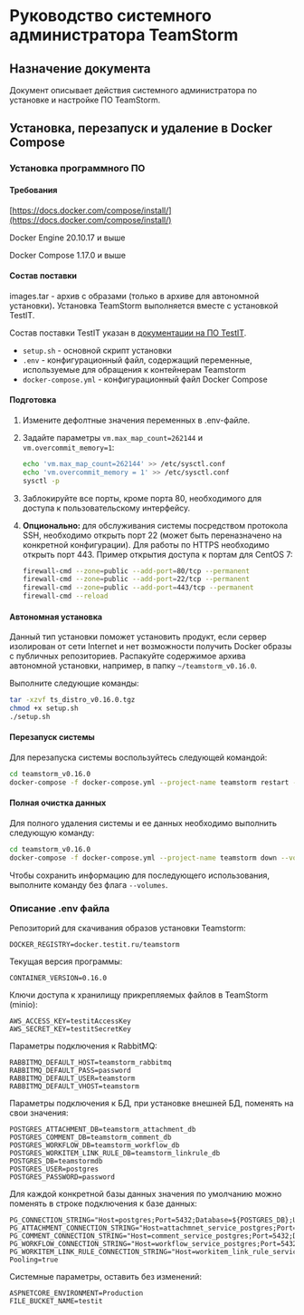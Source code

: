 # Руководство системного администратора TeamStorm

## Назначение документа

Документ описывает действия системного администратора по установке и настройке ПО TeamStorm.

## Установка, перезапуск и удаление в Docker Compose

### **Установка программного ПО**

#### **Требования**

​[https://docs.docker.com/compose/install/](https://docs.docker.com/compose/install/)​

Docker Engine 20.10.17 и выше

Docker Compose 1.17.0 и выше

#### **Состав поставки**

images.tar - архив с образами (только в архиве для автономной установки)**.** Установка TeamStorm выполняется вместе с установкой TestIT.

Состав поставки TestIT указан в [документации на ПО TestIT](https://docs.testit.software/installation-guide/ustanovka-perezapusk-i-udalenie-v-docker-compose#sostav-postavki).

* `setup.sh` - основной скрипт установки
* `.env` - конфигурационный файл, содержащий переменные, используемые для обращения к контейнерам Teamstorm
* `docker-compose.yml` - конфигурационный файл Docker Compose

#### **Подготовка**

1. Измените дефолтные значения переменных в .env-файле.
2.  Задайте параметры `vm.max_map_count=262144` и `vm.overcommit_memory=1`:

    ```bash
    echo 'vm.max_map_count=262144' >> /etc/sysctl.conf
    echo 'vm.overcommit_memory = 1' >> /etc/sysctl.conf
    sysctl -p
    ```
3. Заблокируйте все порты, кроме порта 80, необходимого для доступа к пользовательскому интерфейсу.
4.  **Опционально:** для обслуживания системы посредством протокола SSH, необходимо открыть порт 22 (может быть переназначено на конкретной конфигурации). Для работы по HTTPS необходимо открыть порт 443. Пример открытия доступа к портам для CentOS 7:

    ```bash
    firewall-cmd --zone=public --add-port=80/tcp --permanent
    firewall-cmd --zone=public --add-port=22/tcp --permanent
    firewall-cmd --zone=public --add-port=443/tcp --permanent
    firewall-cmd --reload
    ```

#### **Автономная установка**

Данный тип установки поможет установить продукт, если сервер изолирован от сети Internet и нет возможности получить Docker образы с публичных репозиториев. Распакуйте содержимое архива автономной установки, например, в папку `~/teamstorm_v0.16.0`.

Выполните следующие команды:

```bash
tar -xzvf ts_distro_v0.16.0.tgz
chmod +x setup.sh
./setup.sh
```

#### **Перезапуск системы**

Для перезапуска системы воспользуйтесь следующей командой:

```bash
cd teamstorm_v0.16.0
docker-compose -f docker-compose.yml --project-name teamstorm restart --timeout 120
```

#### **Полная очистка данных**

Для полного удаления системы и ее данных необходимо выполнить следующую команду:

```bash
cd teamstorm_v0.16.0
docker-compose -f docker-compose.yml --project-name teamstorm down --volumes --timeout 120
```

Чтобы сохранить информацию для последующего использования, выполните команду без флага `--volumes`.

### Описание .env файла

Репозиторий для скачивания образов установки Teamstorm:

```
DOCKER_REGISTRY=docker.testit.ru/teamstorm
```

Текущая версия программы:

```
CONTAINER_VERSION=0.16.0
```

Ключи доступа к хранилищу прикрепляемых файлов в TeamStorm (minio):

```
AWS_ACCESS_KEY=testitAccessKey
AWS_SECRET_KEY=testitSecretKey
```

Параметры подключения к RabbitMQ:

```
RABBITMQ_DEFAULT_HOST=teamstorm_rabbitmq
RABBITMQ_DEFAULT_PASS=password
RABBITMQ_DEFAULT_USER=teamstorm
RABBITMQ_DEFAULT_VHOST=teamstorm
```

Параметры подключения к БД, при установке внешней БД, поменять на свои значения:

```
POSTGRES_ATTACHMENT_DB=teamstorm_attachment_db
POSTGRES_COMMENT_DB=teamstorm_comment_db
POSTGRES_WORKFLOW_DB=teamstorm_workflow_db
POSTGRES_WORKITEM_LINK_RULE_DB=teamstorm_linkrule_db
POSTGRES_DB=teamstormdb
POSTGRES_USER=postgres
POSTGRES_PASSWORD=password
```

Для каждой конкретной базы данных значения по умолчанию можно поменять в строке подключения к базе данных:

```
PG_CONNECTION_STRING="Host=postgres;Port=5432;Database=${POSTGRES_DB};Username=${POSTGRES_USER};Password=${POSTGRES_PASSWORD};Pooling=true"
PG_ATTACHMENT_CONNECTION_STRING="Host=attachmnet_service_postgres;Port=5432;Database=${POSTGRES_ATTACHMENT_DB};Username=${POSTGRES_USER};Password=${POSTGRES_PASSWORD};"
PG_COMMENT_CONNECTION_STRING="Host=comment_service_postgres;Port=5432;Database=${POSTGRES_COMMENT_DB};Username=${POSTGRES_USER};Password=${POSTGRES_PASSWORD};"
PG_WORKFLOW_CONNECTION_STRING="Host=workflow_service_postgres;Port=5432;Database=${POSTGRES_WORKFLOW_DB};Username=${POSTGRES_USER};Password=${POSTGRES_PASSWORD};"
PG_WORKITEM_LINK_RULE_CONNECTION_STRING="Host=workitem_link_rule_service_postgres;Port=5432;Database=${POSTGRES_WORKITEM_LINK_RULE_DB};Username=${POSTGRES_USER};Password=${POSTGRES_PASSWORD};"
Pooling=true
```

Системные параметры, оставить без изменений:

```
ASPNETCORE_ENVIRONMENT=Production
FILE_BUCKET_NAME=testit
```
